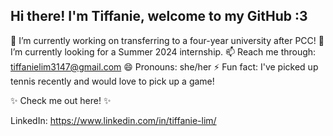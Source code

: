 ## Hi there! I'm Tiffanie, welcome to my GitHub :3

🔭 I’m currently working on transferring to a four-year university after PCC!
🌱 I’m currently looking for a Summer 2024 internship.
📫 Reach me through: tiffanielim3147@gmail.com
😄 Pronouns: she/her
⚡ Fun fact: I've picked up tennis recently and would love to pick up a game!

✨ Check me out here! ✨

LinkedIn: https://www.linkedin.com/in/tiffanie-lim/
